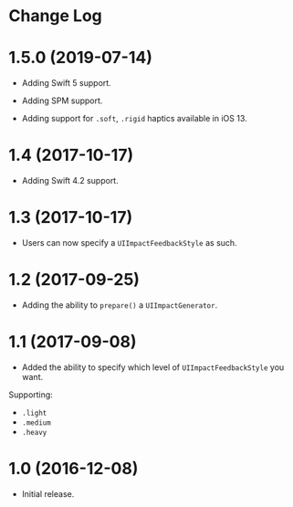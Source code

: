 # Change Log

# 1.5.0 (2019-07-14)

- Adding Swift 5 support.

- Adding SPM support.

- Adding support for `.soft`, `.rigid` haptics available in iOS 13.

# 1.4 (2017-10-17)

- Adding Swift 4.2 support.

# 1.3 (2017-10-17)

- Users can now specify a `UIImpactFeedbackStyle` as such.

# 1.2 (2017-09-25)

- Adding the ability to `prepare()` a `UIImpactGenerator`.

# 1.1 (2017-09-08)

- Added the ability to specify which level of `UIImpactFeedbackStyle` you want.

Supporting:
- `.light`
- `.medium`
- `.heavy`

# 1.0 (2016-12-08)

- Initial release.
